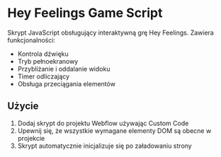 # Hey Feelings Game Script

Skrypt JavaScript obsługujący interaktywną grę Hey Feelings. Zawiera funkcjonalności:
- Kontrola dźwięku
- Tryb pełnoekranowy
- Przybliżanie i oddalanie widoku
- Timer odliczający
- Obsługa przeciągania elementów

## Użycie
1. Dodaj skrypt do projektu Webflow używając Custom Code
2. Upewnij się, że wszystkie wymagane elementy DOM są obecne w projekcie
3. Skrypt automatycznie inicjalizuje się po załadowaniu strony 
